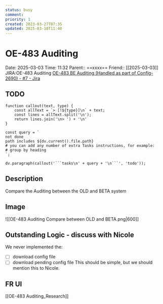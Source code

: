 ```yaml
---
status: busy
comment: 
priority: 1
created: 2023-03-27T07:35
updated: 2025-03-10T11:40
---
```


# OE-483 Auditing

Date: 2025-03-03 Time: 11:32
Parent:: ==xxxx==
Friend:: [[2025-03-03]]
JIRA:OE-483 Auditing
[OE-483 BE Auditing (Handled as part of Config-2690) - #7 - Jira](https://csojiramixtelematics.atlassian.net/browse/OE-483)

## TODO
```dataviewjs
function callout(text, type) {
    const allText = `> [!${type}]\n` + text;
    const lines = allText.split('\n');
    return lines.join('\n> ') + '\n'
}

const query = `
not done
path includes ${dv.current().file.path}
# you can add any number of extra Tasks instructions, for example:
# group by heading
`;

dv.paragraph(callout('```tasks\n' + query + '\n```', 'todo'));
```

## Description

Compare the Auditing between the OLD and BETA system

## Image

![[OE-483 Auditing Compare between OLD and BETA.png|600]]



## Outstanding Logic - discuss with Nicole

We never implemented the: 
- [ ] download config file
- [ ] download pending config file
This should be simple, but we should mention this to Nicole.

## FR UI

[[OE-483 Auditing_Research]]
